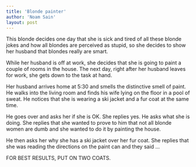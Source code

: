 ```yaml
---
title: 'Blonde painter'
author: 'Noam Sain'
layout: post
---
```


This blonde decides one day that she is sick and tired of all these blonde jokes and how all blondes are perceived as stupid, so she decides to show her husband that blondes really are smart.

While her husband is off at work, she decides that she is going to paint a couple of rooms in the house. The next day, right after her husband leaves for work, she gets down to the task at hand.

Her husband arrives home at 5:30 and smells the distinctive smell of paint. He walks into the living room and finds his wife lying on the floor in a pool of sweat. He notices that she is wearing a ski jacket and a fur coat at the same time.

He goes over and asks her if she is OK. She replies yes. He asks what she is doing. She replies that she wanted to prove to him that not all blonde women are dumb and she wanted to do it by painting the house.

He then asks her why she has a ski jacket over her fur coat. She replies that she was reading the directions on the paint can and they said …

FOR BEST RESULTS, PUT ON TWO COATS.
